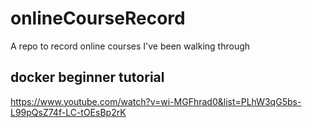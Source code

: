 # onlineCourseRecord
A repo to record online courses I've been walking through

## docker beginner tutorial
https://www.youtube.com/watch?v=wi-MGFhrad0&list=PLhW3qG5bs-L99pQsZ74f-LC-tOEsBp2rK
